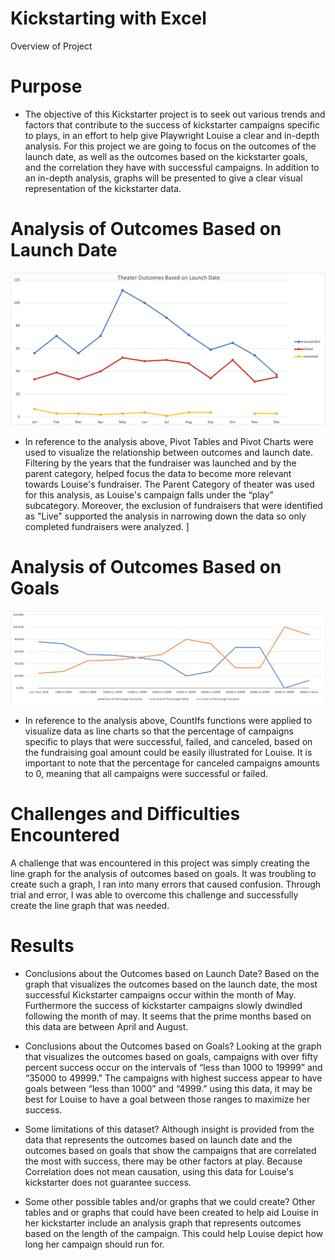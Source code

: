 # Kickstarting with Excel

Overview of Project
# Purpose
- The objective of this Kickstarter project is to seek out various trends and factors that contribute to the success of kickstarter campaigns specific to plays, in an effort to help give Playwright Louise a clear and in-depth analysis. For this project we are going to focus on the outcomes of the launch date, as well as the outcomes based on the kickstarter goals, and the correlation they have with successful campaigns. In addition to an in-depth analysis, graphs will be presented to give a clear visual representation of the kickstarter data.

# Analysis of Outcomes Based on Launch Date
![Theater_Outcomes_vs_Launch.png](https://github.com/Calebmkelly/kickstarter-analysis/blob/main/Theater_Outcomes_vs_Launch.png)
- In reference to the analysis above, Pivot Tables and Pivot Charts were used to visualize the relationship between outcomes and launch date. Filtering by the years that the fundraiser was launched and by the parent category, helped focus the data to become more relevant towards Louise's fundraiser. The Parent Category of theater was used for this analysis, as Louise's campaign falls under the “play” subcategory. Moreover, the exclusion of fundraisers that were identified as  "Live" supported the analysis in narrowing down the data so only completed fundraisers were analyzed. ]

# Analysis of Outcomes Based on Goals
![Outcomes_vs_Goals.png](https://github.com/Calebmkelly/kickstarter-analysis/blob/main/Outcomes_vs_Goals.png)
- In reference to the analysis above, CountIfs functions were applied to visualize data as line charts so that the percentage of campaigns specific to plays that were successful, failed, and canceled, based on the fundraising goal amount could be easily illustrated for Louise. It is important to note that the percentage for canceled campaigns amounts to 0, meaning that all campaigns were successful or failed.

# Challenges and Difficulties Encountered
A challenge that was encountered in this project was simply creating the line graph for the analysis of outcomes based on goals. It was troubling to create such a graph, I ran into many errors that caused confusion. Through trial and error, I was able to overcome this challenge and successfully create the line graph that was needed.

# Results
- Conclusions about the Outcomes based on Launch Date?
Based on the graph that visualizes the outcomes based on the launch date, the most successful Kickstarter campaigns occur within the month of May. Furthermore the success of kickstarter campaigns slowly dwindled following the month of may. It seems that the prime months based on this data are between April and August.

- Conclusions about the Outcomes based on Goals?
Looking at the graph that visualizes the outcomes based on goals, campaigns with over fifty percent success occur on the intervals of “less than 1000 to 19999” and “35000 to 49999.” The campaigns with highest success appear to have goals between “less than 1000” and “4999.” using this data, it may be best for Louise to have a goal between those ranges to maximize her success.

- Some limitations of this dataset?
Although insight is provided from the data that represents the outcomes based on launch date and the outcomes based on goals that show the campaigns that are correlated the most with success, there may be other factors at play. Because Correlation does not mean causation, using this data for Louise's kickstarter does not guarantee success.

- Some other possible tables and/or graphs that we could create?
Other tables and or graphs that could have been created to help aid Louise in her kickstarter include an analysis graph that represents outcomes based on the length of the campaign. This could help Louise depict how long her campaign should run for. 

